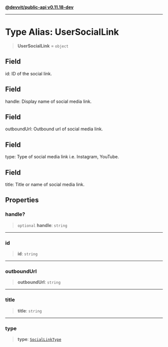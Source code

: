 [**@devvit/public-api v0.11.18-dev**](../../README.md)

---

# Type Alias: UserSocialLink

> **UserSocialLink** = `object`

## Field

id: ID of the social link.

## Field

handle: Display name of social media link.

## Field

outboundUrl: Outbound url of social media link.

## Field

type: Type of social media link i.e. Instagram, YouTube.

## Field

title: Title or name of social media link.

## Properties

<a id="handle"></a>

### handle?

> `optional` **handle**: `string`

---

<a id="id"></a>

### id

> **id**: `string`

---

<a id="outboundurl"></a>

### outboundUrl

> **outboundUrl**: `string`

---

<a id="title"></a>

### title

> **title**: `string`

---

<a id="type"></a>

### type

> **type**: [`SocialLinkType`](../enumerations/SocialLinkType.md)
